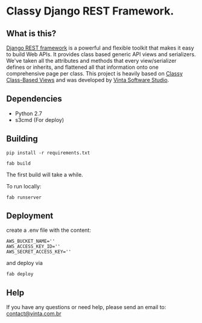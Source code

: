 # Classy Django REST Framework.

## What is this?

[Django REST framework](http://www.django-rest-framework.org) is a powerful and flexible toolkit that makes it easy to build Web APIs. It provides class based generic API views and serializers. We've taken all the attributes and methods that every view/serializer defines or inherits, and flattened all that information onto one comprehensive page per class. This project is heavily based on [Classy Class-Based Views](http://ccbv.co.uk) and was developed by [Vinta Software Studio](http://www.vinta.com.br).

## Dependencies
* Python 2.7
* s3cmd (For deploy)

## Building

`pip install -r requirements.txt`

`fab build`

The first build will take a while.

To run locally:

`fab runserver`

## Deployment

create a .env file with the content:

```
AWS_BUCKET_NAME=''
AWS_ACCESS_KEY_ID=''
AWS_SECRET_ACCESS_KEY=''
```

and deploy via

`fab deploy`

## Help
If you have any questions or need help, please send an email to: contact@vinta.com.br
